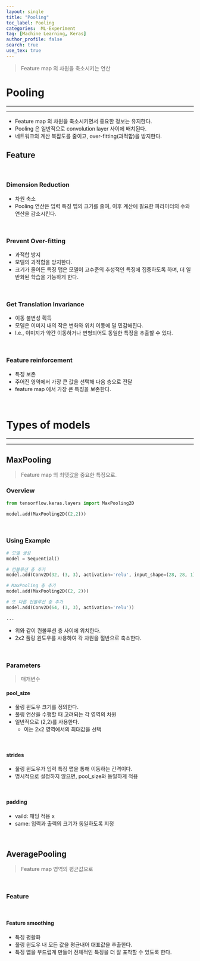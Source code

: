 ```yaml
---
layout: single
title: "Pooling"
toc_label: Pooling
categories:  ML-Experiment
tag: [Machine Learning, Keras]
author_profile: false
search: true
use_tex: true
---
```


> Feature map 의 차원을 축소시키는 연산

# Pooling

---

---

- Feature map 의 차원을 축소시키면서 중요한 정보는 유지한다.
- Pooling 은 일반적으로 convolution layer 사이에 배치된다.
- 네트워크의 계산 복잡도를 줄이고, over-fitting(과적합)을 방지한다.

## Feature

<br>

### Dimension Reduction

- 차원 축소
- Pooling 연산은 입력 특징 맵의 크기를 줄여, 이후 계산에 필요한 파라미터의 수와 연산을 감소시킨다.

<br>

### Prevent Over-fitting

- 과적합 방지
- 모델의 과적합을 방지한다.
- 크기가 줄어든 특징 맵은 모델이 고수준의 추성적인 특징에 집중하도록 하며, 더 일반화된 학습을 가능하게 한다.

<br>

### Get Translation Invariance

- 이동 불변성 획득
- 모델은 이미지 내의 작은 변화와 위치 이동에 덜 민감해진다.
- I.e., 이미지가 약간 이동하거나 변형되어도 동일한 특징을 추출할 수 있다.

<br>

### Feature reinforcement

- 특징 보존
- 주어진 영역에서 가장 큰 값을 선택해 다음 층으로 전달
- feature map 에서 가장 큰 특징을 보존한다.

<br>

# Types of models

---

---

## MaxPooling

> Feature map 의 최댓값을 중요한 특징으로.

### Overview

```python
from tensorflow.keras.layers import MaxPooling2D

model.add(MaxPooling2D((2,2)))
```

<br>

### Using Example

```python
# 모델 생성
model = Sequential()

# 컨볼루션 층 추가
model.add(Conv2D(32, (3, 3), activation='relu', input_shape=(28, 28, 1)))

# MaxPooling 층 추가
model.add(MaxPooling2D((2, 2)))

# 또 다른 컨볼루션 층 추가
model.add(Conv2D(64, (3, 3), activation='relu'))

...
```

- 위와 같이 컨볼루션 층 사이에 위치한다.
- 2x2 풀링 윈도우를 사용하여 각 차원을 절반으로 축소한다.

<br>

### Parameters

> 매개변수

#### pool_size
- 풀링 윈도우 크기를 정의한다.
- 풀링 연산을 수행할 때 고려되는 각 영역의 차원
- 일반적으로 (2,2)를 사용한다.
  - 이는 2x2 영역에서의 최대값을 선택

<br>

#### strides
- 풀링 윈도우가 입력 특징 맵을 통해 이동하는 간격이다.
- 명시적으로 설정하지 않으면, pool_size와 동일하게 적용

<br>

#### padding
- vaild: 패딩 적용 x
- same: 입력과 출력의 크기가 동일하도록 지정

<br>

## AveragePooling

> Feature map 영역의 평균값으로

<br>

### Feature

<br>

#### Feature smoothing

- 특징 평활화
- 풀링 윈도우 내 모든 값을 평균내어 대표값을 추출한다.
- 특징 맵을 부드럽게 만들어 전체적인 특징을 더 잘 포착할 수 있도록 한다.